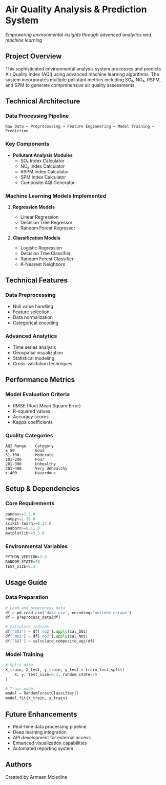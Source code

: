# Air Quality Analysis & Prediction System

*Empowering environmental insights through advanced analytics and machine learning*

## Project Overview

This sophisticated environmental analysis system processes and predicts Air Quality Index (AQI) using advanced machine learning algorithms. The system incorporates multiple pollutant metrics including SO₂, NO₂, RSPM, and SPM to generate comprehensive air quality assessments.

## Technical Architecture

### Data Processing Pipeline
```
Raw Data → Preprocessing → Feature Engineering → Model Training → Prediction
```

### Key Components
- **Pollutant Analysis Modules**
  - SO₂ Index Calculator
  - NO₂ Index Calculator
  - RSPM Index Calculator
  - SPM Index Calculator
  - Composite AQI Generator

### Machine Learning Models Implemented
1. **Regression Models**
   - Linear Regression
   - Decision Tree Regressor
   - Random Forest Regressor

2. **Classification Models**
   - Logistic Regression
   - Decision Tree Classifier
   - Random Forest Classifier
   - K-Nearest Neighbors

## Technical Features

### Data Preprocessing
- Null value handling
- Feature selection
- Data normalization
- Categorical encoding

### Advanced Analytics
- Time series analysis
- Geospatial visualization
- Statistical modeling
- Cross-validation techniques

## Performance Metrics

### Model Evaluation Criteria
- RMSE (Root Mean Square Error)
- R-squared values
- Accuracy scores
- Kappa coefficients

### Quality Categories
```
AQI Range    Category
≤ 50         Good
51-100       Moderate
101-200      Poor
201-300      Unhealthy
301-400      Very Unhealthy
> 400        Hazardous
```

## Setup & Dependencies

### Core Requirements
```python
pandas>=1.2.0
numpy>=1.19.0
scikit-learn>=0.24.0
seaborn>=0.11.0
matplotlib>=3.3.0
```

### Environmental Variables
```python
PYTHON_VERSION=3.8
RANDOM_STATE=70
TEST_SIZE=0.2
```

## Usage Guide

### Data Preparation
```python
# Load and preprocess data
df = pd.read_csv('data.csv', encoding='unicode_escape')
df = preprocess_data(df)

# Calculate indices
df['SOi'] = df['so2'].apply(cal_SOi)
df['NOi'] = df['no2'].apply(cal_NOi)
df['AQI'] = calculate_composite_aqi(df)
```

### Model Training
```python
# Split data
X_train, X_test, y_train, y_test = train_test_split(
    X, y, test_size=0.2, random_state=70
)

# Train model
model = RandomForestClassifier()
model.fit(X_train, y_train)
```

## Future Enhancements

- Real-time data processing pipeline
- Deep learning integration
- API development for external access
- Enhanced visualization capabilities
- Automated reporting system

## Authors

Created by Armaan Moledina
